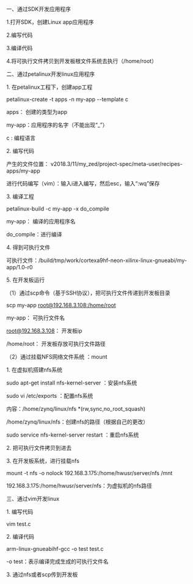 一、通过SDK开发应用程序

1.打开SDK，创建Linux app应用程序

2.编写代码

3.编译代码

4.将可执行文件拷贝到开发板根文件系统去执行（/home/root）

二、通过petalinux开发linux应用程序

1\. 在petalinux工程下，创建app工程

petalinux-create -t apps -n my-app --template c

apps： 创建的类型为app

my-app：应用程序的名字（不能出现“_”）

c : 编程语言

2\. 编写代码

产生的文件位置： v2018.3/11/my_zed/project-spec/meta-user/recipes-apps/my-app

进行代码编写（vim）：输入i进入编写，然后esc，输入“:wq”保存

3\. 编译工程

petalinux-build -c my-app -x do_compile

my-app： 编译的应用程序名

do_compile：进行编译

4\. 得到可执行文件

可执行文件：/build/tmp/work/cortexa9hf-neon-xilinx-linux-gnueabi/my-app/1.0-r0

5\. 在开发板运行

（1）通过scp命令（基于SSH协议），把可执行文件传递到开发板目录

scp my-app [root@192.168.3.108:/home/root](mailto:root@192.168.3.108:/home/root)

my-app： 可执行文件名

[root@192.168.3.108](mailto:root@192.168.3.108)： 开发板ip

/home/root： 开发板存放可执行文件路径

（2）通过挂载NFS网络文件系统 ：mount

1\. 在虚拟机搭建nfs系统

sudo apt-get install nfs-kernel-server ：安装nfs系统

sudo vi /etc/exports ：配置nfs系统

内容：/home/zynq/linux/nfs \*(rw,sync,no_root_squash)

/home/zynq/linux/nfs：创建nfs的路径（根据自己的更改）

sudo service nfs-kernel-server restart ：重启nfs系统

2\. 把可执行文件拷贝到进去

3\. 在开发板系统，进行挂载nfs

mount -t nfs -o nolock 192.168.3.175:/home/hwusr/server/nfs /mnt

192.168.3.175:/home/hwusr/server/nfs：为虚拟机的nfs路径

三、通过vim开发linux

1\. 编写代码

vim test.c

2\. 编译代码

arm-linux-gnueabihf-gcc -o test test.c

\-o test：表示编译完成生成的可执行文件名

3\. 通过nfs或者scp传到开发板

